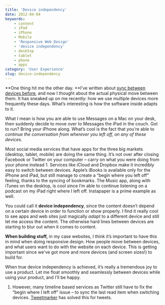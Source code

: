 ```yaml
---
title: 'Device independency'
date: 2012-04-04
keywords:
    - content
    - iPad
    - iPhone
    - Mobile
    - 'Responsive Web Design'
    - 'device independency'
    - desktop
    - tablet
    - phone
    - apps
category: 'User Experience'
slug: device-independency
---
```


**One thing hit me the other day. **I’ve written about
[sync between devices before](http://johanbrook.com/the-internet/sync-safety/ "Sync is about safety"),
and now I thought about the actual physical move between them. It has sneaked up on me recently: how
we use multiple devices more frequently these days. What’s interesting is how the software inside
adapts to it.

What I mean is how you are able to use Messages on a Mac on your desk, then suddenly decide to move
over to Messages the iPad in the couch. Got to run? Bring your iPhone along. What’s cool is the fact
that you’re able to _continue the conversation from wherever you left off, on any of these devices_.

Most social media services that have apps for the three big markets (desktop, tablet, mobile) are
doing the same thing. It’s not over after closing Facebook or Twitter on your computer – carry on
what you were doing from your phone instead 1. Services like iCloud and Dropbox make it incredibly
easy to switch between devices. Apple’s iBooks is available only for the iPhone and iPad, but still
manage to create a “begin where you left off” feeling, thanks to the syncing of bookmarks. The Music
app, along with iTunes on the desktop, is cool since I’m able to continue listening on a podcast on
my iPad right where I left off. Instapaper is a prime example as well.

You could call it **device independency**, since the content doesn’t depend on a certain device in
order to function or show properly. I find it really cool to see apps and web sites just magically
_adapt_ to a different device and still let me access the content. The otherwise hard lines between
devices are starting to blur out when it comes to content.

**When building stuff,** in my case websites, I think it’s important to have this in mind when doing
responsive design. How people move between devices, and what users want to do with the website on
each device. This is getting important since we've got more and more devices (and screen sizes!) to
build for.

When true device independency is achieved, it’s really a tremendous joy to use a product. Let me
float smoothly and seamlessly between devices while using your product, and I'll be happy.

1. However, many timeline based services as Twitter still have to fix the “begin where I left off”
   issue – to sync the last read item when switching devices. [Tweetmarker](http://tweetmarker.net/)
   has solved this for tweets.

